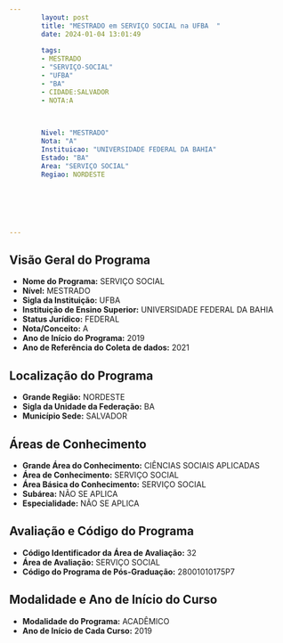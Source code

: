 ```yaml
---
        layout: post
        title: "MESTRADO em SERVIÇO SOCIAL na UFBA  "
        date: 2024-01-04 13:01:49
     
        tags:
        - MESTRADO
        - "SERVIÇO-SOCIAL"
        - "UFBA"
        - "BA"
        - CIDADE:SALVADOR
        - NOTA:A
        
       

        Nivel: "MESTRADO"
        Nota: "A"
        Instituicao: "UNIVERSIDADE FEDERAL DA BAHIA"
        Estado: "BA"
        Area: "SERVIÇO SOCIAL"
        Regiao: NORDESTE
        
        
        
        
        
        
---
```

## Visão Geral do Programa
- **Nome do Programa:** SERVIÇO SOCIAL
- **Nível:** MESTRADO
- **Sigla da Instituição:** UFBA
- **Instituição de Ensino Superior:** UNIVERSIDADE FEDERAL DA BAHIA
- **Status Jurídico:** FEDERAL
- **Nota/Conceito:** A
- **Ano de Início do Programa:** 2019
- **Ano de Referência do Coleta de dados:** 2021

## Localização do Programa
- **Grande Região:** NORDESTE
- **Sigla da Unidade da Federação:** BA
- **Município Sede:** SALVADOR

## Áreas de Conhecimento
- **Grande Área do Conhecimento:** CIÊNCIAS SOCIAIS APLICADAS
- **Área de Conhecimento:** SERVIÇO SOCIAL
- **Área Básica do Conhecimento:** SERVIÇO SOCIAL
- **Subárea:** NÃO SE APLICA
- **Especialidade:** NÃO SE APLICA

## Avaliação e Código do Programa
- **Código Identificador da Área de Avaliação:** 32
- **Área de Avaliação:** SERVIÇO SOCIAL
- **Código do Programa de Pós-Graduação:** 28001010175P7


## Modalidade e Ano de Início do Curso
- **Modalidade do Programa:** ACADÊMICO
- **Ano de Início de Cada Curso:** 2019
